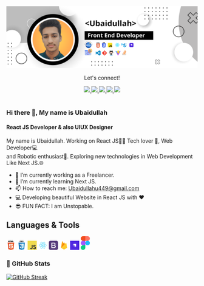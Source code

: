 <img src="banner.png" alt="Girl in a jacket" >

<div align="center">
<p align="center">Let's connect!</p>
<a href="https://www.twitter.com/RanaUbaidullah_/">
    <img src="https://img.shields.io/badge/Twitter-1DA1F2?style=for-the-badge&logo=twitter&logoColor=white" />
</a>

<a href="https://www.instagram.com/ranaubaidullah_/">
    <img src="https://img.shields.io/badge/Instagram-E4405F?style=for-the-badge&logo=instagram&logoColor=white" />
</a>

<a href="https://www.linkedin.com/in/rana-ubaidullah-a97a63255/">
    <img src="https://img.shields.io/badge/linkedin-%230077B5.svg?&style=for-the-badge&logo=linkedin&logoColor=white" />
</a>

<a href="https://www.facebook.com/UbaidullahDev/">
    <img src="https://img.shields.io/badge/Facebook-1877F2?style=for-the-badge&logo=facebook&logoColor=white" />
</a>

<a href="https://stackoverflow.com/users/21005071/ubaidullah">
    <img src="https://img.shields.io/badge/Stack_Overflow-FE7A16?style=for-the-badge&logo=stack-overflow&logoColor=white" />
</a>
</div>
<br>


### Hi there 👋, My name is Ubaidullah
#### React JS Developer & also UIUX Designer


My name is Ubaidullah. Working on React JS👨‍💻 Tech lover 🤖, Web Developer💻 <br> and Robotic enthusiast🤖. Exploring new technologies in Web Development <br> Like Next JS.🌐







- 🔭 I’m currently working as a Freelancer. 
- 🌱 I’m currently learning Next JS. 
- 📫 How to reach me: Ubaidullahu449@gmail.com 
- 💻 Developing beautiful Website in React JS with ❤
- 😎 FUN FACT: I am Unstopable.

## Languages & Tools

<code><img width=24px src="https://raw.githubusercontent.com/github/explore/80688e429a7d4ef2fca1e82350fe8e3517d3494d/topics/html/html.png"></code>
<code><img width=24px src="https://raw.githubusercontent.com/github/explore/80688e429a7d4ef2fca1e82350fe8e3517d3494d/topics/css/css.png"></code>
<code><img width=24px src="https://raw.githubusercontent.com/github/explore/80688e429a7d4ef2fca1e82350fe8e3517d3494d/topics/javascript/javascript.png"></code>
<code><img width=24px src="https://raw.githubusercontent.com/github/explore/80688e429a7d4ef2fca1e82350fe8e3517d3494d/topics/react/react.png"></code>
<code><img width=24px src="https://raw.githubusercontent.com/github/explore/80688e429a7d4ef2fca1e82350fe8e3517d3494d/topics/bootstrap/bootstrap.png"></code>
<code><img width=24px src="https://raw.githubusercontent.com/github/explore/80688e429a7d4ef2fca1e82350fe8e3517d3494d/topics/firebase/firebase.png"></code>
<code><img width=24px src="Strapi.png"></code>
<code><img width=24px src="figma.png"></code>
### 📝 GitHub Stats</summary>
[![GitHub Streak](https://github-readme-streak-stats.herokuapp.com?user=Ranaubaidullah&theme=solarized-dark&hide_border=true&card_width=500)](https://git.io/streak-stats)



[twitter]: https://www.twitter.com/rmahmadkhan/
[linkedin]: https://www.linkedin.com/in/rmahmadkhan/
[instagram]: https://www.instagram.com/rmahmadkhan/
[facebook]: https://www.facebook.com/rmahmadkhan

